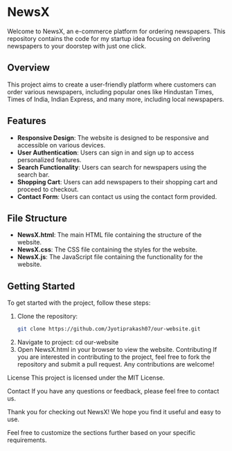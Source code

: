 # NewsX

Welcome to NewsX, an e-commerce platform for ordering newspapers. This repository contains the code for my startup idea focusing on delivering newspapers to your doorstep with just one click.

## Overview
This project aims to create a user-friendly platform where customers can order various newspapers, including popular ones like Hindustan Times, Times of India, Indian Express, and many more, including local newspapers.

## Features
- **Responsive Design**: The website is designed to be responsive and accessible on various devices.
- **User Authentication**: Users can sign in and sign up to access personalized features.
- **Search Functionality**: Users can search for newspapers using the search bar.
- **Shopping Cart**: Users can add newspapers to their shopping cart and proceed to checkout.
- **Contact Form**: Users can contact us using the contact form provided.

## File Structure
- **NewsX.html**: The main HTML file containing the structure of the website.
- **NewsX.css**: The CSS file containing the styles for the website.
- **NewsX.js**: The JavaScript file containing the functionality for the website.

## Getting Started
To get started with the project, follow these steps:

1. Clone the repository:
   ```sh
   git clone https://github.com/Jyotiprakash07/our-website.git
2. Navigate to project:
   cd our-website
3. Open NewsX.html in your browser to view the website.
Contributing
If you are interested in contributing to the project, feel free to fork the repository and submit a pull request. Any contributions are welcome!

License
This project is licensed under the MIT License.

Contact
If you have any questions or feedback, please feel free to contact us.

Thank you for checking out NewsX! We hope you find it useful and easy to use.
   
Feel free to customize the sections further based on your specific requirements.
